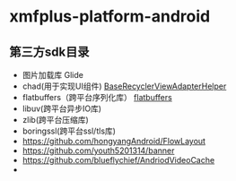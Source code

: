 # xmfplus-platform-android





## 第三方sdk目录

* 图片加载库 Glide
* chad(用于实现UI组件) [BaseRecyclerViewAdapterHelper](https://github.com/CymChad/BaseRecyclerViewAdapterHelper)
* flatbuffers（跨平台序列化库） [flatbuffers](https://github.com/google/flatbuffers)
* libuv(跨平台异步IO库)
* zlib(跨平台压缩库)
* boringssl(跨平台ssl/tls库)
* https://github.com/hongyangAndroid/FlowLayout
* https://github.com/youth5201314/banner
* https://github.com/blueflychief/AndriodVideoCache
* 